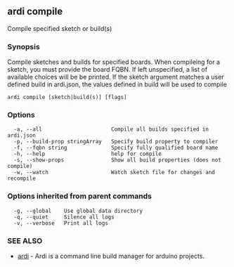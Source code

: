 ## ardi compile

Compile specified sketch or build(s)

### Synopsis


Compile sketches and builds for specified boards. When compileing for a sketch, you must provide the board FQBN. If left unspecified, a list of available choices will be be printed. If the sketch argument matches a user defined build in ardi.json, the values defined in build will be used to compile

```
ardi compile [sketch|build(s)] [flags]
```

### Options

```
  -a, --all                      Compile all builds specified in ardi.json
  -p, --build-prop stringArray   Specify build property to compiler
  -f, --fqbn string              Specify fully qualified board name
  -h, --help                     help for compile
  -s, --show-props               Show all build properties (does not compile)
  -w, --watch                    Watch sketch file for changes and recompile
```

### Options inherited from parent commands

```
  -g, --global    Use global data directory
  -q, --quiet     Silence all logs
  -v, --verbose   Print all logs
```

### SEE ALSO

* [ardi](ardi.md)	 - Ardi is a command line build manager for arduino projects.

